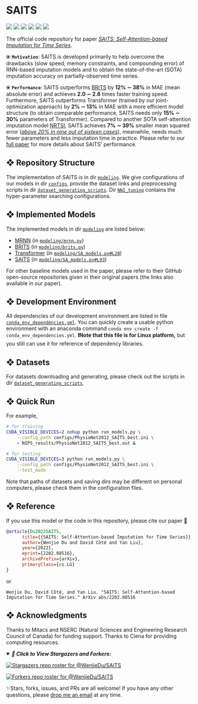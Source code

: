 # SAITS
![](https://img.shields.io/badge/Python-3.8-yellowgreen)
![](https://img.shields.io/badge/PyTorch-1.8.1-green)
![](https://img.shields.io/badge/Conda-Supported-lightgreen?style=social&logo=anaconda)
![](https://img.shields.io/badge/License-GPL3-lightgreen)
[![](https://img.shields.io/badge/Paper-arXiv_preprint-success)](https://arxiv.org/abs/2202.08516)
![](https://hits.seeyoufarm.com/api/count/incr/badge.svg?url=https%3A%2F%2Fgithub.com%2FWenjieDu%2FSAITS&count_bg=%23009A0A&title_bg=%23555555&icon=&icon_color=%23E7E7E7&title=Hits&edge_flat=false)

The official code repository for paper *[SAITS: Self-Attention-based Imputation for Time Series](https://arxiv.org/abs/2202.08516)*. 

⦿ **`Motivation`**: SAITS is developed primarily to help overcome the drawbacks (slow speed, memory constraints, and compounding error) of RNN-based imputation models and to obtain the state-of-the-art (SOTA) imputation accuracy on partially-observed time series.

⦿ **`Performance`**: SAITS outperforms [BRITS](https://papers.nips.cc/paper/2018/hash/734e6bfcd358e25ac1db0a4241b95651-Abstract.html) by **12% ∼ 38%** in MAE (mean absolute error) and achieves **2.0 ∼ 2.6** times faster training speed. Furthermore, SAITS outperforms Transformer (trained by our joint-optimization approach) by **2% ∼ 13%** in MAE with a more efficient model structure (to obtain comparable performance, SAITS needs only **15% ∼ 30%** parameters of Transformer). Compared to another SOTA self-attention imputation model [NRTSI](https://github.com/lupalab/NRTSI), SAITS achieves **7% ∼ 39%** smaller mean squared error (<ins>*above 20% in nine out of sixteen cases*</ins>), meanwhile, needs much fewer parameters and less imputation time in practice. Please refer to our [full paper](https://arxiv.org/pdf/2202.08516.pdf) for more details about SAITS' performance.

## ❖ Repository Structure
The implementation of SAITS is in dir [`modeling`](https://github.com/WenjieDu/SAITS/blob/master/modeling/SA_models.py). We give configurations of our models in dir [`configs`](https://github.com/WenjieDu/SAITS/tree/master/configs), provide the dataset links and preprocessing scripts in dir [`dataset_generating_scripts`](https://github.com/WenjieDu/SAITS/tree/master/dataset_generating_scripts). Dir [`NNI_tuning`](https://github.com/WenjieDu/SAITS/tree/master/NNI_tuning) contains the hyper-parameter searching configurations.

## ❖ Implemented Models
The implemented models in dir [`modeling`](https://github.com/WenjieDu/SAITS/blob/master/modeling) are listed below:

* [MRNN](https://ieeexplore.ieee.org/document/8485748) (in [`modeling/mrnn.py`](https://github.com/WenjieDu/SAITS/blob/master/modeling/mrnn.py#L44))
* [BRITS](https://papers.nips.cc/paper/2018/hash/734e6bfcd358e25ac1db0a4241b95651-Abstract.html) (in [`modeling/brits.py`](https://github.com/WenjieDu/SAITS/blob/master/modeling/brits.py#L151))
* [Transformer](https://papers.nips.cc/paper/2017/hash/3f5ee243547dee91fbd053c1c4a845aa-Abstract.html) (in [`modeling/SA_models.py#L28`](https://github.com/WenjieDu/SAITS/blob/master/modeling/SA_models.py#L28))
* [SAITS](https://arxiv.org/abs/2202.08516) (in [`modeling/SA_models.py#L93`](https://github.com/WenjieDu/SAITS/blob/master/modeling/SA_models.py#L93))

For other baseline models used in the paper, please refer to their GitHub open-source repositories given in their original papers (the links also available in our paper).

## ❖ Development Environment
All dependencies of our development environment are listed in file [`conda_env_dependencies.yml`](https://github.com/WenjieDu/SAITS/blob/master/conda_env_dependencies.yml). You can quickly create a
usable python environment with an anaconda command `conda env create -f conda_env_dependencies.yml`. **❗️Note that this file is for Linux platform,** but you still can use it for reference of dependency libraries.

## ❖ Datasets
For datasets downloading and generating, please check out the scripts in dir [`dataset_generating_scripts`](https://github.com/WenjieDu/SAITS/tree/master/dataset_generating_scripts).

## ❖ Quick Run
For example,

```bash
# for training
CUDA_VISIBLE_DEVICES=2 nohup python run_models.py \
    --config_path configs/PhysioNet2012_SAITS_best.ini \
    > NIPS_results/PhysioNet2012_SAITS_best.out &

# for testing
CUDA_VISIBLE_DEVICES=3 python run_models.py \
    --config_path configs/PhysioNet2012_SAITS_best.ini \
    --test_mode
```

Note that paths of datasets and saving dirs may be different on personal computers, please check them in the configuration files.

## ❖ Reference
If you use this model or the code in this repository, please cite our paper 🤗

```bibtex
@article{Du2022SAITS,
      title={{SAITS: Self-Attention-based Imputation for Time Series}}, 
      author={Wenjie Du and David Côté and Yan Liu},
      year={2022},
      eprint={2202.08516},
      archivePrefix={arXiv},
      primaryClass={cs.LG}
}
```

or

`Wenjie Du, David Côté, and Yan Liu. "SAITS: Self-Attention-based Imputation for Time Series." ArXiv abs/2202.08516`

## ❖ Acknowledgments
Thanks to Mitacs and NSERC (Natural Sciences and Engineering Research Council of Canada) for funding support. Thanks to Ciena for providing computing resources.

<details open>
<summary><b><i>👏 Click to View Stargazers and Forkers: </i></b></summary>

[![Stargazers repo roster for @WenjieDu/SAITS](https://reporoster.com/stars/dark/WenjieDu/SAITS)](https://github.com/WenjieDu/SAITS/stargazers)
    
[![Forkers repo roster for @WenjieDu/SAITS](https://reporoster.com/forks/dark/WenjieDu/SAITS)](https://github.com/WenjieDu/SAITS/network/members)
</details>

✨Stars, forks, issues, and PRs are all welcome! If you have any other questions, please [drop me an email](mailto:wenjay.du@gmail.com) at any time.